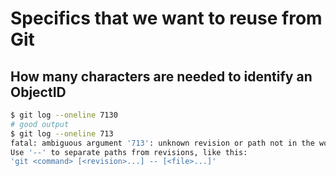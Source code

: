 # Specifics that we want to reuse from Git

## How many characters are needed to identify an ObjectID

```bash
$ git log --oneline 7130
# good output
$ git log --oneline 713
fatal: ambiguous argument '713': unknown revision or path not in the working tree.
Use '--' to separate paths from revisions, like this:
'git <command> [<revision>...] -- [<file>...]'
```
